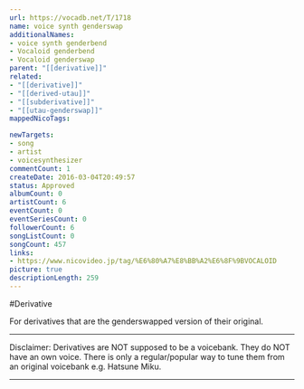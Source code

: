```yaml
---
url: https://vocadb.net/T/1718
name: voice synth genderswap
additionalNames: 
- voice synth genderbend
- Vocaloid genderbend
- Vocaloid genderswap
parent: "[[derivative]]"
related:
- "[[derivative]]"
- "[[derived-utau]]"
- "[[subderivative]]"
- "[[utau-genderswap]]"
mappedNicoTags:

newTargets:
- song
- artist
- voicesynthesizer
commentCount: 1
createDate: 2016-03-04T20:49:57
status: Approved
albumCount: 0
artistCount: 6
eventCount: 0
eventSeriesCount: 0
followerCount: 6
songListCount: 0
songCount: 457
links: 
- https://www.nicovideo.jp/tag/%E6%80%A7%E8%BB%A2%E6%8F%9BVOCALOID
picture: true
descriptionLength: 259
---
```


#Derivative

For derivatives that are the genderswapped version of their original.
___
Disclaimer:
Derivatives are NOT supposed to be a voicebank. They do NOT have an own voice. There is only a regular/popular way to tune them from an original voicebank e.g. Hatsune Miku.

---

